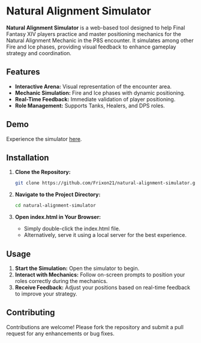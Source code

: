 # Natural Alignment Simulator

**Natural Alignment Simulator** is a web-based tool designed to help Final Fantasy XIV players practice and master positioning mechanics for the Natural Alignment Mechanic in the P8S encounter. It simulates among other Fire and Ice phases, providing visual feedback to enhance gameplay strategy and coordination.

## Features

- **Interactive Arena:** Visual representation of the encounter area.
- **Mechanic Simulation:** Fire and Ice phases with dynamic positioning.
- **Real-Time Feedback:** Immediate validation of player positioning.
- **Role Management:** Supports Tanks, Healers, and DPS roles.

## Demo

Experience the simulator [here](https://github.com/Frixon21/natural-alignment-simulator).

## Installation

1. **Clone the Repository:**
   ```bash
   git clone https://github.com/Frixon21/natural-alignment-simulator.git
    ```

2. **Navigate to the Project Directory:**
    ```bash
    cd natural-alignment-simulator
     ```
    
3. **Open index.html in Your Browser:**
    - Simply double-click the index.html file.
    - Alternatively, serve it using a local server for the best experience.

## Usage

1. **Start the Simulation:** Open the simulator to begin.
2. **Interact with Mechanics:** Follow on-screen prompts to position your roles correctly during the mechanics.
3. **Receive Feedback:** Adjust your positions based on real-time feedback to improve your strategy.

## Contributing

Contributions are welcome! Please fork the repository and submit a pull request for any enhancements or bug fixes.
